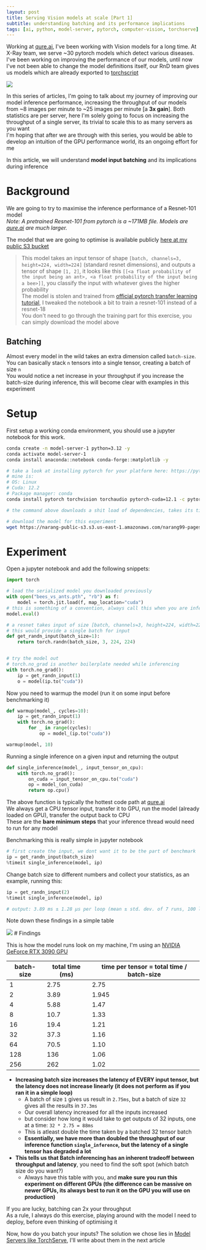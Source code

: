 ```yaml
---
layout: post
title: Serving Vision models at scale [Part 1]
subtitle: understanding batching and its performance implications
tags: [ai, python, model-server, pytorch, computer-vision, torchserve]
---
```



Working at [qure.ai](https://www.qure.ai), I've been working with Vision models for a long time. At X-Ray team, we serve ~30 pytorch models which detect various diseases.  
I've been working on improving the performance of our models, until now I've not been able to change the model definitions itself, our RnD team gives us models which are already exported to [torchscript](https://pytorch.org/docs/stable/jit.html)  

<img class="floating-right-picture" src="/assets/fast-duck.png">

In this series of articles, I'm going to talk about my journey of improving our model inference performance, increasing the throughput of our models from ~8 images per minute to ~25 images per minute [a **3x gain**]. Both statistics are per server, here I'm solely going to focus on increasing the throughput of a single server, its trivial to scale this to as many servers as you want  
I'm hoping that after we are through with this series, you would be able to develop an intuition of the GPU performance world, its an ongoing effort for me  


In this article, we will understand **model input batching** and its implications during inference

# Background

We are going to try to maximise the inference performance of a Resnet-101 model  
*Note: A pretrained Resnet-101 from pytorch is a ~171MB file. Models are [qure.ai](https://www.qure.ai) are much larger.*  


The model that we are going to optimise is available publicly [here at my public S3 bucket](https://narang-public-s3.s3.us-east-1.amazonaws.com/narang99-pages/models-at-scale/bees_vs_ants.pth)  
> This model takes an input tensor of shape `[batch, channels=3, height=224, width=224]` (standard resnet dimensions), and outputs a tensor of shape `[1, 2]`, it looks like this `[[<a float probability of the input being an ant>, <a float probability of the input being a bee>]]`, you classify the input with whatever gives the higher probability  
> The model is stolen and trained from [official pytorch transfer learning tutorial](https://pytorch.org/tutorials/beginner/transfer_learning_tutorial.html), I tweaked the notebook a bit to train a resnet-101 instead of a resnet-18  
> You don't need to go through the training part for this exercise, you can simply download the model above



## Batching

Almost every model in the wild takes an extra dimension called `batch-size`. You can basically stack `n` tensors into a single tensor, creating a batch of size `n`  
You would notice a net increase in your throughput if you increase the batch-size during inference, this will become clear with examples in this experiment  

# Setup

First setup a working conda environment, you should use a jupyter notebook for this work.  

```bash
conda create -n model-server-1 python=3.12 -y
conda activate model-server-1
conda install anaconda::notebook conda-forge::matplotlib -y

# take a look at installing pytorch for your platform here: https://pytorch.org/get-started/locally/
# mine is:
# OS: Linux
# Cuda: 12.2
# Package manager: conda
conda install pytorch torchvision torchaudio pytorch-cuda=12.1 -c pytorch -c nvidia

# the command above downloads a shit load of dependencies, takes its time
```

```bash
# download the model for this experiment
wget https://narang-public-s3.s3.us-east-1.amazonaws.com/narang99-pages/models-at-scale/bees_vs_ants.pth
```
# Experiment

Open a jupyter notebook and add the following snippets:

```python
import torch

# load the serialized model you downloaded previously
with open("bees_vs_ants.pth", "rb") as f:
    model = torch.jit.load(f, map_location="cuda")
# this is something of a convention, always call this when you are inferencing in production
model.eval()

# a resnet takes input of size [batch, channels=3, height=224, width=224]
# this would provide a single batch for input
def get_randn_input(batch_size=1):
    return torch.randn(batch_size, 3, 224, 224)


# try the model out
# torch.no_grad is another boilerplate needed while inferencing
with torch.no_grad():
    ip = get_randn_input(1)
    o = model(ip.to("cuda"))
```

Now you need to warmup the model (run it on some input before benchmarking it)

```python
def warmup(model_, cycles=10):
    ip = get_randn_input(1)
    with torch.no_grad():
        for _ in range(cycles):
            op = model_(ip.to("cuda"))

warmup(model, 10)
```


Running a single inference on a given input and returning the output
```python
def single_inference(model_, input_tensor_on_cpu):
    with torch.no_grad():
        on_cuda = input_tensor_on_cpu.to("cuda")
        op = model_(on_cuda)
        return op.cpu()
```

The above function is typically the hottest code path at [qure.ai](https://www.qure.ai)  
We always get a CPU tensor input, transfer it to GPU, run the model (already loaded on GPU), transfer the output back to CPU  
These are the **bare minimum steps** that your inference thread would need to run for any model  


Benchmarking this is really simple in jupyter notebook
```python
# first create the input, we dont want it to be the part of benchmark
ip = get_randn_input(batch_size)
%timeit single_inference(model, ip)
```

Change batch size to different numbers and collect your statistics, as an example, running this:

```python
ip = get_randn_input(2)
%timeit single_inference(model, ip)

# output: 3.89 ms ± 1.28 μs per loop (mean ± std. dev. of 7 runs, 100 loops each)
```

Note down these findings in a simple table


<img class="floating-right-picture" src="/assets/honking-goose.png">
# Findings


This is how the model runs look on my machine, I'm using an [NVIDIA GeForce RTX 3090 GPU](https://www.nvidia.com/en-in/geforce/graphics-cards/30-series/rtx-3090-3090ti/)

| batch-size | total time (ms) | time per tensor = total time / batch-size |
| ----- | ---------- | ---------- |
| 1 | 2.75 | 2.75 |
| 2 | 3.89| 1.945 |
| 4 | 5.88 | 1.47 |
| 8 | 10.7 | 1.33 |
| 16 | 19.4 | 1.21 |
| 32 | 37.3 | 1.16 |
| 64 | 70.5 | 1.10 |
| 128 | 136 | 1.06 |
| 256 | 262 | 1.02 |

- **Increasing batch size increases the latency of EVERY input tensor, but the latency does not increase linearly (it does not perform as if you ran it in a simple loop)**
  - A batch of size `1` gives us result in `2.75ms`, but a batch of size `32` gives all the results in `37.3ms`
  - Our overall latency increased for all the inputs increased
  - but consider how long it would take to get outputs of 32 inputs, one at a time: `32 * 2.75 = 88ms`
  - This is atleast double the time taken by a batched 32 tensor batch
  - **Essentially, we have more than doubled the throughput of our inference function `single_inference`, but the latency of a single tensor has degraded a lot**
- **This tells us that Batch inferencing has an inherent tradeoff between throughput and latency**, you need to find the soft spot (which batch size do you want?)
  - Always have this table with you, and **make sure you run this experiment on different GPUs (the difference can be massive on newer GPUs, its always best to run it on the GPU you will use on production)**

If you are lucky, batching can 2x your throughput  
As a rule, I always do this exercise, playing around with the model I need to deploy, before even thinking of optimising it  

Now, how do you batch your inputs? The solution we chose lies in [Model Servers like TorchServe](https://www.google.com/search?client=safari&rls=en&q=torchserve&ie=UTF-8&oe=UTF-8), I'll write about them in the next article
